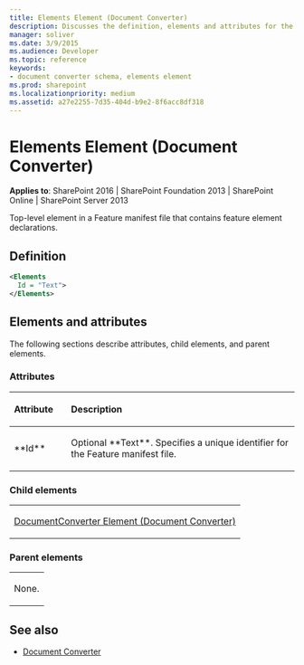 ```yaml
---
title: Elements Element (Document Converter)
description: Discusses the definition, elements and attributes for the Elements Element (Document Converter) for SharePoint.
manager: soliver
ms.date: 3/9/2015
ms.audience: Developer
ms.topic: reference
keywords:
- document converter schema, elements element
ms.prod: sharepoint
ms.localizationpriority: medium
ms.assetid: a27e2255-7d35-404d-b9e2-8f6acc8df318
---
```


# Elements Element (Document Converter)

**Applies to**: SharePoint 2016 | SharePoint Foundation 2013 | SharePoint Online | SharePoint Server 2013

Top-level element in a Feature manifest file that contains feature element declarations.

## Definition

```XML
<Elements
  Id = "Text">
</Elements>
```

## Elements and attributes

The following sections describe attributes, child elements, and parent elements.

### Attributes

<table>
<colgroup>
<col width="20%" />
<col width="80%" />
</colgroup>
<thead>
<tr class="header">
<th align="left"><p>Attribute</p></th>
<th align="left"><p>Description</p></th>
</tr>
</thead>
<tbody>
<tr class="odd">
<td align="left"><p>**Id**</p></td>
<td align="left"><p>Optional **Text**. Specifies a unique identifier for the Feature manifest file.</p></td>
</tr>
</tbody>
</table>

### Child elements

<table>
<colgroup>
<col width="100%" />
</colgroup>
<tbody>
<tr class="odd">
<td align="left"><p><a href="documentconverter-element-document-converter.md">DocumentConverter Element (Document Converter)</a></p></td>
</tr>
</tbody>
</table>

### Parent elements

<table>
<colgroup>
<col width="100%" />
</colgroup>
<tbody>
<tr class="odd">
<td align="left"><p>None.</p></td>
</tr>
</tbody>
</table>

## See also

- [Document Converter](document-converter.md)








